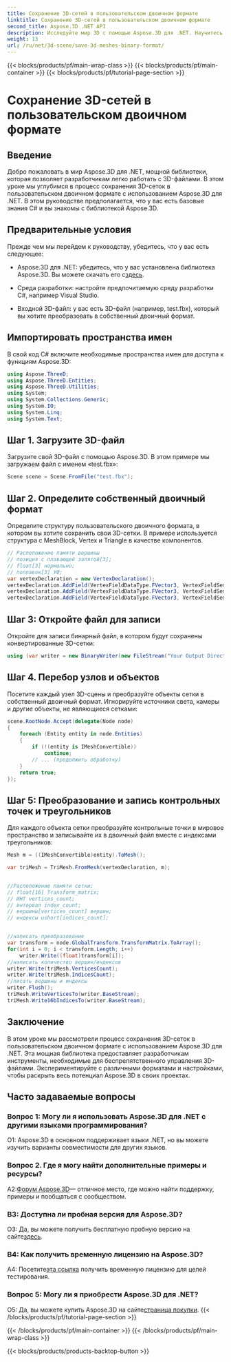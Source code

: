 ```yaml
---
title: Сохранение 3D-сетей в пользовательском двоичном формате
linktitle: Сохранение 3D-сетей в пользовательском двоичном формате
second_title: Aspose.3D .NET API
description: Исследуйте мир 3D с помощью Aspose.3D для .NET. Научитесь сохранять сетки в пользовательском двоичном формате.
weight: 13
url: /ru/net/3d-scene/save-3d-meshes-binary-format/
---
```


{{< blocks/products/pf/main-wrap-class >}}
{{< blocks/products/pf/main-container >}}
{{< blocks/products/pf/tutorial-page-section >}}

# Сохранение 3D-сетей в пользовательском двоичном формате

## Введение

Добро пожаловать в мир Aspose.3D для .NET, мощной библиотеки, которая позволяет разработчикам легко работать с 3D-файлами. В этом уроке мы углубимся в процесс сохранения 3D-сеток в пользовательском двоичном формате с использованием Aspose.3D для .NET. В этом руководстве предполагается, что у вас есть базовые знания C# и вы знакомы с библиотекой Aspose.3D.

## Предварительные условия

Прежде чем мы перейдем к руководству, убедитесь, что у вас есть следующее:

-  Aspose.3D для .NET: убедитесь, что у вас установлена библиотека Aspose.3D. Вы можете скачать его с[здесь](https://releases.aspose.com/3d/net/).

- Среда разработки: настройте предпочитаемую среду разработки C#, например Visual Studio.

- Входной 3D-файл: у вас есть 3D-файл (например, test.fbx), который вы хотите преобразовать в собственный двоичный формат.

## Импортировать пространства имен

В свой код C# включите необходимые пространства имен для доступа к функциям Aspose.3D:

```csharp
using Aspose.ThreeD;
using Aspose.ThreeD.Entities;
using Aspose.ThreeD.Utilities;
using System;
using System.Collections.Generic;
using System.IO;
using System.Linq;
using System.Text;
```

## Шаг 1. Загрузите 3D-файл

Загрузите свой 3D-файл с помощью Aspose.3D. В этом примере мы загружаем файл с именем «test.fbx»:

```csharp
Scene scene = Scene.FromFile("test.fbx");
```

## Шаг 2. Определите собственный двоичный формат

Определите структуру пользовательского двоичного формата, в котором вы хотите сохранить свои 3D-сетки. В примере используется структура с MeshBlock, Vertex и Triangle в качестве компонентов.

```csharp
// Расположение памяти вершины
// позиция с плавающей запятой[3];
// float[3] нормально;
// поплавок[3] УФ;
var vertexDeclaration = new VertexDeclaration();
vertexDeclaration.AddField(VertexFieldDataType.FVector3, VertexFieldSemantic.Position);
vertexDeclaration.AddField(VertexFieldDataType.FVector3, VertexFieldSemantic.Normal);
vertexDeclaration.AddField(VertexFieldDataType.FVector3, VertexFieldSemantic.UV);

```

## Шаг 3: Откройте файл для записи

Откройте для записи бинарный файл, в котором будут сохранены конвертированные 3D-сетки:

```csharp
using (var writer = new BinaryWriter(new FileStream("Your Output Directory" + "Save3DMeshesInCustomBinaryFormat_out", FileMode.Create, FileAccess.Write)))
```

## Шаг 4. Перебор узлов и объектов

Посетите каждый узел 3D-сцены и преобразуйте объекты сетки в собственный двоичный формат. Игнорируйте источники света, камеры и другие объекты, не являющиеся сетками:

```csharp
scene.RootNode.Accept(delegate(Node node)
{
    foreach (Entity entity in node.Entities)
    {
        if (!(entity is IMeshConvertible))
            continue;
        // ... (продолжить обработку)
    }
    return true;
});
```

## Шаг 5: Преобразование и запись контрольных точек и треугольников

Для каждого объекта сетки преобразуйте контрольные точки в мировое пространство и записывайте их в двоичный файл вместе с индексами треугольников:

```csharp
Mesh m = ((IMeshConvertible)entity).ToMesh();

var triMesh = TriMesh.FromMesh(vertexDeclaration, m);


//Расположение памяти сетки:
// float[16] Transform_matrix;
// ИНТ vertices_count;
// интервал index_count;
// вершины[vertices_count] вершин;
// индексы ushort[indices_count];


//написать преобразование
var transform = node.GlobalTransform.TransformMatrix.ToArray();
for(int i = 0; i < transform.Length; i++)
    writer.Write((float)transform[i]);
//написать количество вершин/индексов
writer.Write(triMesh.VerticesCount);
writer.Write(triMesh.IndicesCount);
//писать вершины и индексы
writer.Flush();
triMesh.WriteVerticesTo(writer.BaseStream);
triMesh.Write16bIndicesTo(writer.BaseStream);

```

## Заключение

В этом уроке мы рассмотрели процесс сохранения 3D-сеток в пользовательском двоичном формате с использованием Aspose.3D для .NET. Эта мощная библиотека предоставляет разработчикам инструменты, необходимые для беспрепятственного управления 3D-файлами. Экспериментируйте с различными форматами и настройками, чтобы раскрыть весь потенциал Aspose.3D в своих проектах.

## Часто задаваемые вопросы

### Вопрос 1: Могу ли я использовать Aspose.3D для .NET с другими языками программирования?

О1: Aspose.3D в основном поддерживает языки .NET, но вы можете изучить варианты совместимости для других языков.

### Вопрос 2. Где я могу найти дополнительные примеры и ресурсы?

 А2:[Форум Aspose.3D](https://forum.aspose.com/c/3d/18)— отличное место, где можно найти поддержку, примеры и пообщаться с сообществом.

### В3: Доступна ли пробная версия для Aspose.3D?

 О3: Да, вы можете получить бесплатную пробную версию на сайте[здесь](https://releases.aspose.com/).

### В4: Как получить временную лицензию на Aspose.3D?

 А4: Посетите[эта ссылка](https://purchase.aspose.com/temporary-license/) получить временную лицензию для целей тестирования.

### Вопрос 5: Могу ли я приобрести Aspose.3D для .NET?

 О5: Да, вы можете купить Aspose.3D на сайте[страница покупки](https://purchase.aspose.com/buy).
{{< /blocks/products/pf/tutorial-page-section >}}

{{< /blocks/products/pf/main-container >}}
{{< /blocks/products/pf/main-wrap-class >}}

{{< blocks/products/products-backtop-button >}}
